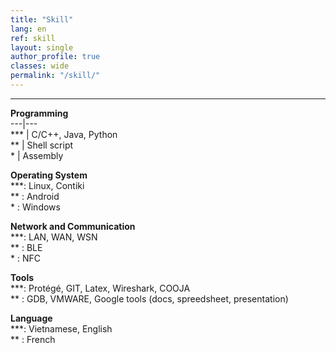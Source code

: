 ```yaml
---
title: "Skill"   
lang: en
ref: skill
layout: single
author_profile: true 
classes: wide
permalink: "/skill/"  
---
```

----
**Programming**  
---|---    
\*\*\* | C/C++, Java, Python    
\*\* | Shell script  
\* | Assembly  

**Operating System**  
\*\*\*: Linux, Contiki      
\*\*  : Android      
\*    : Windows  

**Network and Communication**  
\*\*\*: LAN, WAN, WSN       
\*\*  : BLE          
\*    : NFC  

**Tools**  
\*\*\*: Protégé, GIT, Latex, Wireshark, COOJA         
\*\*  : GDB, VMWARE, Google tools (docs, spreedsheet, presentation)  

**Language**  
\*\*\*: Vietnamese, English  
\*\*  : French                 
